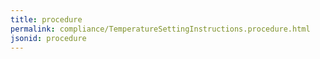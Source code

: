 ```yaml
---
title: procedure
permalink: compliance/TemperatureSettingInstructions.procedure.html
jsonid: procedure
---
```

